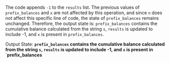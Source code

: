 The code appends `-1` to the `results` list. The previous values of `prefix_balances` and `x` are not affected by this operation, and since `n` does not affect this specific line of code, the state of `prefix_balances` remains unchanged. Therefore, the output state is: `prefix_balances` contains the cumulative balance calculated from the string `s`, `results` is updated to include -1, and `x` is present in `prefix_balances`.

Output State: **`prefix_balances` contains the cumulative balance calculated from the string `s`, `results` is updated to include -1, and `x` is present in `prefix_balances**